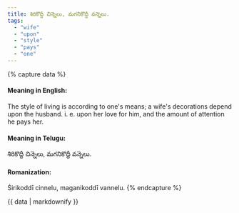 ```yaml
---
title: శిరికొద్దీ చిన్నెలు, మగనికొద్దీ వన్నెలు.
tags:
  - "wife"
  - "upon"
  - "style"
  - "pays"
  - "one"
---
```


{% capture data %}
#### Meaning in English:
The style of living is according to one's means; a wife's decorations depend upon the husband.
i. e. upon her love for him, and the amount of attention he pays her.

#### Meaning in Telugu:
శిరికొద్దీ చిన్నెలు, మగనికొద్దీ వన్నెలు.

#### Romanization:
Śirikoddī cinnelu, maganikoddī vannelu.
{% endcapture %}

{{ data | markdownify }}

